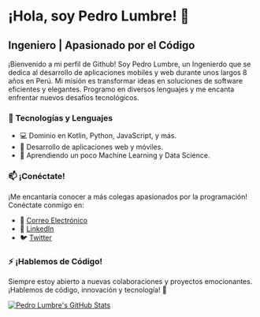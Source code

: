 # ¡Hola, soy Pedro Lumbre! 👋

## Ingeniero | Apasionado por el Código

¡Bienvenido a mi perfil de Github! Soy Pedro Lumbre, un Ingenierdo que se dedica al desarrollo de aplicaciones mobiles y web durante unos largos 8 años en Perú. Mi misión es transformar ideas en soluciones de software eficientes y elegantes. Programo en diversos lenguajes y me encanta enfrentar nuevos desafíos tecnológicos.

### 🔧 Tecnologías y Lenguajes

- 💻 Dominio en Kotlin, Python, JavaScript, y más.
- 🚀 Desarrollo de aplicaciones web y móviles.
- 🧠 Aprendiendo un poco Machine Learning y Data Science.

### 📫 ¡Conéctate!

¡Me encantaría conocer a más colegas apasionados por la programación! Conéctate conmigo en:

- 📧 [Correo Electrónico](mailto:pedro.lumbre@email.com)
- 💼 [LinkedIn](https://www.linkedin.com/in/droperdev/)
- 🐦 [Twitter](https://twitter.com/pedro_lumbre)

### ⚡ ¡Hablemos de Código!

Siempre estoy abierto a nuevas colaboraciones y proyectos emocionantes. ¡Hablemos de código, innovación y tecnología! 🚀

[![Pedro Lumbre's GitHub Stats](https://github-readme-stats.vercel.app/api?username=droperdev&show_icons=true&theme=radical)](https://github.com/droperdev)
